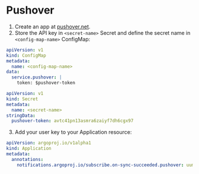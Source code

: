 # Pushover

1. Create an app at [pushover.net](https://pushover.net/apps/build).
2. Store the API key in `<secret-name>` Secret and define the secret name in `<config-map-name>` ConfigMap:

```yaml
apiVersion: v1
kind: ConfigMap
metadata:
  name: <config-map-name>
data:
  service.pushover: |
    token: $pushover-token
```

```yaml
apiVersion: v1
kind: Secret
metadata:
  name: <secret-name>
stringData:
  pushover-token: avtc41pn13asmra6zaiyf7dh6cgx97
```

3. Add your user key to your Application resource:

```yaml
apiVersion: argoproj.io/v1alpha1
kind: Application
metadata:
  annotations:
    notifications.argoproj.io/subscribe.on-sync-succeeded.pushover: uumy8u4owy7bgkapp6mc5mvhfsvpcd
```